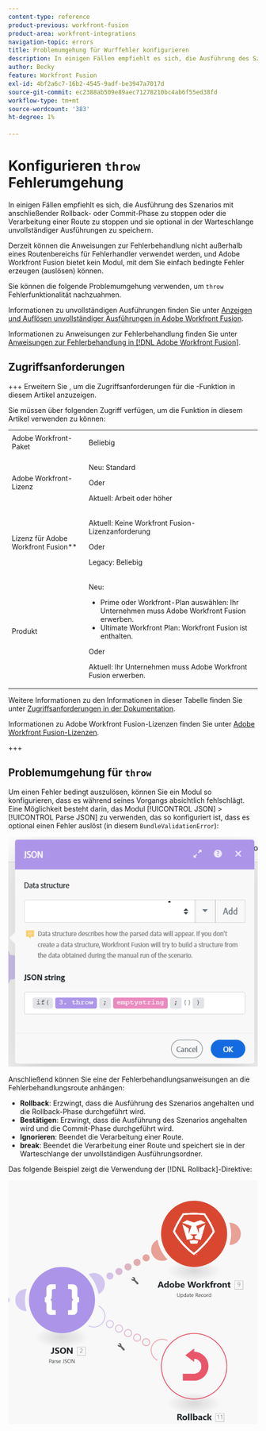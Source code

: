```yaml
---
content-type: reference
product-previous: workfront-fusion
product-area: workfront-integrations
navigation-topic: errors
title: Problemumgehung für Wurffehler konfigurieren
description: In einigen Fällen empfiehlt es sich, die Ausführung des Szenarios mit anschließender Rollback- oder Commit-Phase zu stoppen oder die Verarbeitung einer Route zu stoppen und sie optional in der Warteschlange der Ansichten zu speichern und unvollständige Ausführungen in Adobe Workfront Fusion aufzulösen.
author: Becky
feature: Workfront Fusion
exl-id: 4bf2a6c7-16b2-4545-9adf-be3947a7017d
source-git-commit: ec2388ab509e89aec71278210bc4ab6f55ed38fd
workflow-type: tm+mt
source-wordcount: '383'
ht-degree: 1%

---
```


# Konfigurieren `throw` Fehlerumgehung

In einigen Fällen empfiehlt es sich, die Ausführung des Szenarios mit anschließender Rollback- oder Commit-Phase zu stoppen oder die Verarbeitung einer Route zu stoppen und sie optional in der Warteschlange unvollständiger Ausführungen zu speichern.

Derzeit können die Anweisungen zur Fehlerbehandlung nicht außerhalb eines Routenbereichs für Fehlerhandler verwendet werden, und Adobe Workfront Fusion bietet kein Modul, mit dem Sie einfach bedingte Fehler erzeugen (auslösen) können.

Sie können die folgende Problemumgehung verwenden, um `throw` Fehlerfunktionalität nachzuahmen.

Informationen zu unvollständigen Ausführungen finden Sie unter [Anzeigen und Auflösen unvollständiger Ausführungen in Adobe Workfront Fusion](/help/workfront-fusion/manage-scenarios/view-and-resolve-incomplete-executions.md).

Informationen zu Anweisungen zur Fehlerbehandlung finden Sie unter [Anweisungen zur Fehlerbehandlung in [!DNL Adobe Workfront Fusion]](/help/workfront-fusion/references/errors/directives-for-error-handling.md).

## Zugriffsanforderungen

+++ Erweitern Sie , um die Zugriffsanforderungen für die -Funktion in diesem Artikel anzuzeigen.

Sie müssen über folgenden Zugriff verfügen, um die Funktion in diesem Artikel verwenden zu können:

<table style="table-layout:auto">
 <col> 
 <col> 
 <tbody> 
  <tr> 
   <td role="rowheader">Adobe Workfront-Paket 
   <td> <p>Beliebig</p> </td> 
  </tr> 
  <tr data-mc-conditions=""> 
   <td role="rowheader">Adobe Workfront-Lizenz</td> 
   <td> <p>Neu: Standard</p><p>Oder</p><p>Aktuell: Arbeit oder höher</p> </td> 
  </tr> 
  <tr> 
   <td role="rowheader">Lizenz für Adobe Workfront Fusion**</td> 
   <td>
   <p>Aktuell: Keine Workfront Fusion-Lizenzanforderung</p>
   <p>Oder</p>
   <p>Legacy: Beliebig </p>
   </td> 
  </tr> 
  <tr> 
   <td role="rowheader">Produkt</td> 
   <td>
   <p>Neu:</p> <ul><li>Prime oder Workfront-Plan auswählen: Ihr Unternehmen muss Adobe Workfront Fusion erwerben.</li><li>Ultimate Workfront Plan: Workfront Fusion ist enthalten.</li></ul>
   <p>Oder</p>
   <p>Aktuell: Ihr Unternehmen muss Adobe Workfront Fusion erwerben.</p>
   </td> 
  </tr>
 </tbody> 
</table>

Weitere Informationen zu den Informationen in dieser Tabelle finden Sie unter [Zugriffsanforderungen in der Dokumentation](/help/workfront-fusion/references/licenses-and-roles/access-level-requirements-in-documentation.md).

Informationen zu Adobe Workfront Fusion-Lizenzen finden Sie unter [Adobe Workfront Fusion-Lizenzen](/help/workfront-fusion/set-up-and-manage-workfront-fusion/licensing-operations-overview/license-automation-vs-integration.md).

+++

## Problemumgehung für `throw`

Um einen Fehler bedingt auszulösen, können Sie ein Modul so konfigurieren, dass es während seines Vorgangs absichtlich fehlschlägt. Eine Möglichkeit besteht darin, das Modul [!UICONTROL JSON] > [!UICONTROL Parse JSON] zu verwenden, das so konfiguriert ist, dass es optional einen Fehler auslöst (in diesem `BundleValidationError`):

![JSON-Fehler](assets/json-parse-json.png)

Anschließend können Sie eine der Fehlerbehandlungsanweisungen an die Fehlerbehandlungsroute anhängen:

* **Rollback**: Erzwingt, dass die Ausführung des Szenarios angehalten und die Rollback-Phase durchgeführt wird.
* **Bestätigen**: Erzwingt, dass die Ausführung des Szenarios angehalten wird und die Commit-Phase durchgeführt wird.
* **Ignorieren**: Beendet die Verarbeitung einer Route.
* **break**: Beendet die Verarbeitung einer Route und speichert sie in der Warteschlange der unvollständigen Ausführungsordner.

Das folgende Beispiel zeigt die Verwendung der [!DNL Rollback]-Direktive:

![Rollback-Direktive](assets/rollback-directive.png)
